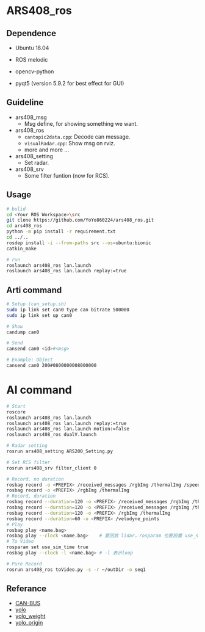 # ARS408_ros

## Dependence
* Ubuntu 18.04
* ROS melodic

* opencv-python
* pyqt5 (version 5.9.2 for best effect for GUI)

## Guideline
* ars408_msg
    * Msg define, for showing something we want.
* ars408_ros
    * `cantopic2data.cpp`: Decode can message.
    * `visualRadar.cpp`: Show msg on rviz.
    * more and more ...
* ars408_setting 
    * Set radar.
* ars408_srv
    * Some filter funtion (now for RCS).

## Usage
```bash
# bulid
cd <Your ROS Workspace>\src
git clone https://github.com/YoYo860224/ars408_ros.git
cd ars408_ros
python -m pip install -r requirement.txt
cd ../..
rosdep install -i --from-paths src --os=ubuntu:bionic
catkin_make

# run
roslaunch ars408_ros lan.launch
roslaunch ars408_ros lan.launch replay:=true
```

## Arti command
```bash
# Setup (can_setup.sh)
sudo ip link set can0 type can bitrate 500000
sudo ip link set up can0

# Show
candump can0

# Send
cansend can0 <id>#<msg>

# Example: Object
cansend can0 200#0800000008000000
```

# AI command
```bash
# Start
roscore
roslaunch ars408_ros lan.launch
roslaunch ars408_ros lan.launch replay:=true
roslaunch ars408_ros lan.launch motion:=false
roslaunch ars408_ros dualV.launch

# Radar setting
rosrun ars408_setting ARS200_Setting.py

# Set RCS filter
rosrun ars408_srv filter_client 0

# Record, no duration
rosbag record -o <PREFIX> /received_messages /rgbImg /thermalImg /speed /zaxis
rosbag record -o <PREFIX> /rgbImg /thermalImg
# Record, duration
rosbag record --duration=120 -o <PREFIX> /received_messages /rgbImg /thermalImg /speed /zaxis /velodyne_points
rosbag record --duration=120 -o <PREFIX> /received_messages /rgbImg /thermalImg /speed /zaxis
rosbag record --duration=120 -o <PREFIX> /rgbImg /thermalImg
rosbag record --duration=60 -o <PREFIX> /velodyne_points
# Play
rosbag play <name.bag>
rosbag play --clock <name.bag>    # 要回放 lidar，rosparam 也要設置 use_sim_time (因為用到 tf 的關係)
# To Video
rosparam set use_sim_time true
rosbag play --clock -l <name.bag> # -l 表示loop

# Pure Record
rosrun ars408_ros toVideo.py -s -r ~/outDir -o seq1
```

## Referance
* [CAN-BUS](https://hackmd.io/@yoyo860224/HkkAS9F88)
* [yolo](https://github.com/a888999a/yolov3fusion1#-to-080)
* [yolo_weight](https://drive.google.com/file/d/1XEIJP14Q6jJK5dum3lXq_rAyU9FOuI3J/view)
* [yolo_origin](https://github.com/YunYang1994/tensorflow-yolov3)
